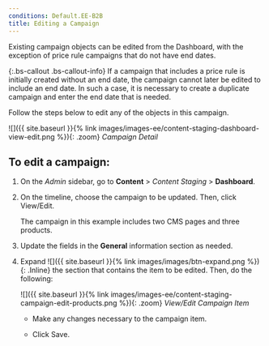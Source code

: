 ```yaml
---
conditions: Default.EE-B2B
title: Editing a Campaign
---
```


Existing campaign objects can be edited from the Dashboard, with the exception of price rule campaigns that do not have end dates.

{:.bs-callout .bs-callout-info}
If a campaign that includes a price rule is initially created without an end date, the campaign cannot later be edited to include an end date. In such a case, it is necessary to create a duplicate campaign and enter the end date that is needed.

Follow the steps below to edit any of the objects in this campaign.

![]({{ site.baseurl }}{% link images/images-ee/content-staging-dashboard-view-edit.png %}){: .zoom}
_Campaign Detail_

## To edit a campaign:

1. On the _Admin_ sidebar, go to  **Content** > _Content Staging_ > **Dashboard**.

1. On the timeline, choose the campaign to be updated. Then, click <span class="btn">View/Edit</span>.

    The campaign in this example includes two CMS pages and three products.

1. Update the fields in the **General** information section as needed.

1. Expand ![]({{ site.baseurl }}{% link images/images/btn-expand.png %}){: .Inline} the section that contains the item to be edited. Then, do the following:

    ![]({{ site.baseurl }}{% link images/images-ee/content-staging-campaign-edit-products.png %}){: .zoom}
    _View/Edit Campaign Item_

    - Make any changes necessary to the campaign item.

    - Click <span class="btn">Save</span>.
